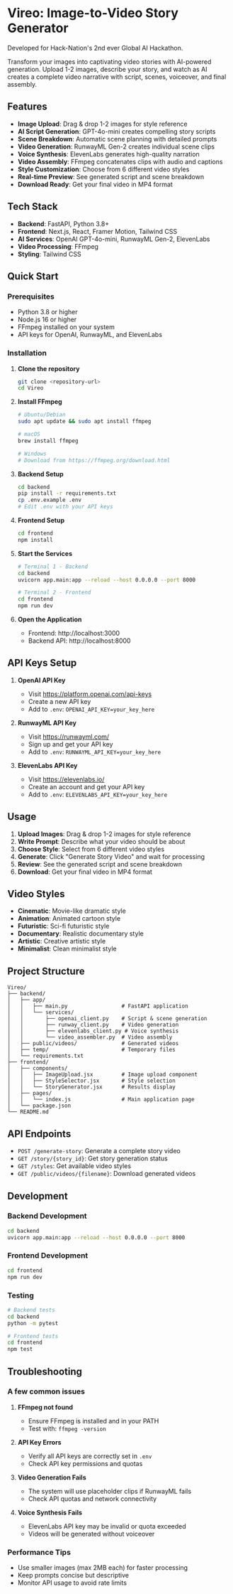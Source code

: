# Vireo: Image-to-Video Story Generator

Developed for Hack-Nation's 2nd ever Global AI Hackathon. 


Transform your images into captivating video stories with AI-powered generation. Upload 1-2 images, describe your story, and watch as AI creates a complete video narrative with script, scenes, voiceover, and final assembly.

## Features

- **Image Upload**: Drag & drop 1-2 images for style reference
- **AI Script Generation**: GPT-4o-mini creates compelling story scripts
- **Scene Breakdown**: Automatic scene planning with detailed prompts
- **Video Generation**: RunwayML Gen-2 creates individual scene clips
- **Voice Synthesis**: ElevenLabs generates high-quality narration
- **Video Assembly**: FFmpeg concatenates clips with audio and captions
- **Style Customization**: Choose from 6 different video styles
- **Real-time Preview**: See generated script and scene breakdown
- **Download Ready**: Get your final video in MP4 format

## Tech Stack

- **Backend**: FastAPI, Python 3.8+
- **Frontend**: Next.js, React, Framer Motion, Tailwind CSS
- **AI Services**: OpenAI GPT-4o-mini, RunwayML Gen-2, ElevenLabs
- **Video Processing**: FFmpeg
- **Styling**: Tailwind CSS 

## Quick Start

### Prerequisites

- Python 3.8 or higher
- Node.js 16 or higher
- FFmpeg installed on your system
- API keys for OpenAI, RunwayML, and ElevenLabs

### Installation

1. **Clone the repository**
   ```bash
   git clone <repository-url>
   cd Vireo
   ```

2. **Install FFmpeg**
   ```bash
   # Ubuntu/Debian
   sudo apt update && sudo apt install ffmpeg
   
   # macOS
   brew install ffmpeg
   
   # Windows
   # Download from https://ffmpeg.org/download.html
   ```

3. **Backend Setup**
   ```bash
   cd backend
   pip install -r requirements.txt
   cp .env.example .env
   # Edit .env with your API keys
   ```

4. **Frontend Setup**
   ```bash
   cd frontend
   npm install
   ```

5. **Start the Services**
   ```bash
   # Terminal 1 - Backend
   cd backend
   uvicorn app.main:app --reload --host 0.0.0.0 --port 8000
   
   # Terminal 2 - Frontend
   cd frontend
   npm run dev
   ```

6. **Open the Application**
   - Frontend: http://localhost:3000
   - Backend API: http://localhost:8000

## API Keys Setup

1. **OpenAI API Key**
   - Visit https://platform.openai.com/api-keys
   - Create a new API key
   - Add to `.env`: `OPENAI_API_KEY=your_key_here`

2. **RunwayML API Key**
   - Visit https://runwayml.com/
   - Sign up and get your API key
   - Add to `.env`: `RUNWAYML_API_KEY=your_key_here`

3. **ElevenLabs API Key**
   - Visit https://elevenlabs.io/
   - Create an account and get your API key
   - Add to `.env`: `ELEVENLABS_API_KEY=your_key_here`

## Usage

1. **Upload Images**: Drag & drop 1-2 images for style reference
2. **Write Prompt**: Describe what your video should be about
3. **Choose Style**: Select from 6 different video styles
4. **Generate**: Click "Generate Story Video" and wait for processing
5. **Review**: See the generated script and scene breakdown
6. **Download**: Get your final video in MP4 format

## Video Styles

- **Cinematic**: Movie-like dramatic style
- **Animation**: Animated cartoon style
- **Futuristic**: Sci-fi futuristic style
- **Documentary**: Realistic documentary style
- **Artistic**: Creative artistic style
- **Minimalist**: Clean minimalist style

## Project Structure

```
Vireo/
├── backend/
│   ├── app/
│   │   ├── main.py                 # FastAPI application
│   │   └── services/
│   │       ├── openai_client.py    # Script & scene generation
│   │       ├── runway_client.py    # Video generation
│   │       ├── elevenlabs_client.py # Voice synthesis
│   │       └── video_assembler.py  # Video assembly
│   ├── public/videos/              # Generated videos
│   ├── temp/                       # Temporary files
│   └── requirements.txt
├── frontend/
│   ├── components/
│   │   ├── ImageUpload.jsx         # Image upload component
│   │   ├── StyleSelector.jsx       # Style selection
│   │   └── StoryGenerator.jsx      # Results display
│   ├── pages/
│   │   └── index.js                # Main application page
│   └── package.json
└── README.md
```

## API Endpoints

- `POST /generate-story`: Generate a complete story video
- `GET /story/{story_id}`: Get story generation status
- `GET /styles`: Get available video styles
- `GET /public/videos/{filename}`: Download generated videos

## Development

### Backend Development
```bash
cd backend
uvicorn app.main:app --reload --host 0.0.0.0 --port 8000
```

### Frontend Development
```bash
cd frontend
npm run dev
```

### Testing
```bash
# Backend tests
cd backend
python -m pytest

# Frontend tests
cd frontend
npm test
```

## Troubleshooting

### A few common issues

1. **FFmpeg not found**
   - Ensure FFmpeg is installed and in your PATH
   - Test with: `ffmpeg -version`

2. **API Key Errors**
   - Verify all API keys are correctly set in `.env`
   - Check API key permissions and quotas

3. **Video Generation Fails**
   - The system will use placeholder clips if RunwayML fails
   - Check API quotas and network connectivity

4. **Voice Synthesis Fails**
   - ElevenLabs API key may be invalid or quota exceeded
   - Videos will be generated without voiceover

### Performance Tips

- Use smaller images (max 2MB each) for faster processing
- Keep prompts concise but descriptive
- Monitor API usage to avoid rate limits